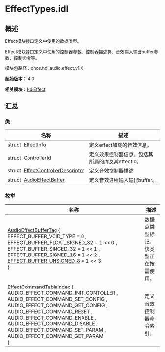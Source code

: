 # EffectTypes.idl


## 概述

Effect模块接口定义中使用的数据类型。

Effect模块接口定义中使用的控制器参数、控制器描述符、音效输入输出buffer参数、控制命令等。

模块包路径：ohos.hdi.audio.effect.v1_0

**起始版本：** 4.0

**相关模块：**[HdiEffect](_hdi_effect.md)


## 汇总


### 类

| 名称 | 描述 | 
| -------- | -------- |
| struct&nbsp;&nbsp;[EffectInfo](_effect_info.md) | 定义effect加载的音效信息。 | 
| struct&nbsp;&nbsp;[ControllerId](_controller_id.md) | 定义效果控制器信息，包括其所属的库及其effectId。 | 
| struct&nbsp;&nbsp;[EffectControllerDescriptor](_effect_controller_descriptor.md) | 定义音效控制器描述 | 
| struct&nbsp;&nbsp;[AudioEffectBuffer](_audio_effect_buffer.md) | 定义音效进程输入输出buffer。 | 


### 枚举

| 名称 | 描述 | 
| -------- | -------- |
| [AudioEffectBufferTag](_hdi_effect.md#audioeffectbuffertag) {<br/>EFFECT_BUFFER_VOID_TYPE = 0 , EFFECT_BUFFER_FLOAT_SIGNED_32 = 1 &lt;&lt; 0 , EFFECT_BUFFER_SINGED_32 = 1 &lt;&lt; 1 , EFFECT_BUFFER_SIGNED_16 = 1 &lt;&lt; 2 ,<br/>[EFFECT_BUFFER_UNSIGNED_8](_hdi_effect.md) = 1 &lt;&lt; 3<br/>} | 数据点类型标记，该类型正在按需使用。 | 
| [EffectCommandTableIndex](_hdi_effect.md#effectcommandtableindex) {<br/>AUDIO_EFFECT_COMMAND_INIT_CONTOLLER , AUDIO_EFFECT_COMMAND_SET_CONFIG , AUDIO_EFFECT_COMMAND_GET_CONFIG , AUDIO_EFFECT_COMMAND_RESET , AUDIO_EFFECT_COMMAND_ENABLE , AUDIO_EFFECT_COMMAND_DISABLE , AUDIO_EFFECT_COMMAND_SET_PARAM , AUDIO_EFFECT_COMMAND_GET_PARAM<br/>} | 定义音效控制器命令索引。 | 
